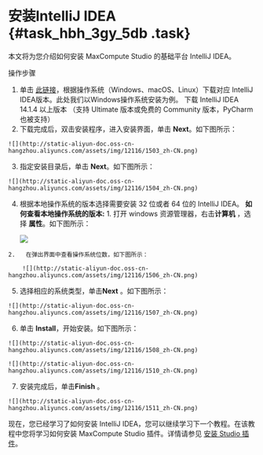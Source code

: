# 安装IntelliJ IDEA {#task_hbh_3gy_5db .task}

本文将为您介绍如何安装 MaxCompute Studio 的基础平台 IntelliJ IDEA。

操作步骤

1.   单击 [此链接](https://www.jetbrains.com/idea/?spm=5176.doc50889.2.1.0ohIYs)，根据操作系统（Windows、macOS、Linux）下载对应 IntelliJ IDEA版本。此处我们以Windows操作系统安装为例。 下载 IntelliJ IDEA 14.1.4 以上版本 （支持 Ultimate 版本或免费的 Community 版本，PyCharm 也被支持）
2.   下载完成后，双击安装程序，进入安装界面，单击 **Next**。如下图所示： 

    ![](http://static-aliyun-doc.oss-cn-hangzhou.aliyuncs.com/assets/img/12116/1503_zh-CN.png)

3.   指定安装目录后，单击 **Next**。如下图所示： 

    ![](http://static-aliyun-doc.oss-cn-hangzhou.aliyuncs.com/assets/img/12116/1504_zh-CN.png)

4.   根据本地操作系统的版本选择需要安装 32 位或者 64 位的 IntelliJ IDEA。 **如何查看本地操作系统的版本:** 
    1.   打开 windows 资源管理器，右击**计算机** ，选择 **属性**。如下图所示： 

        ![](http://static-aliyun-doc.oss-cn-hangzhou.aliyuncs.com/assets/img/12116/1505_zh-CN.png)

    2.   在弹出界面中查看操作系统位数，如下图所示： 

        ![](http://static-aliyun-doc.oss-cn-hangzhou.aliyuncs.com/assets/img/12116/1506_zh-CN.png)

5.   选择相应的系统类型，单击**Next** 。如下图所示： 

    ![](http://static-aliyun-doc.oss-cn-hangzhou.aliyuncs.com/assets/img/12116/1507_zh-CN.png)

6.   单击 **Install**，开始安装。如下图所示： 

    ![](http://static-aliyun-doc.oss-cn-hangzhou.aliyuncs.com/assets/img/12116/1508_zh-CN.png)

    ![](http://static-aliyun-doc.oss-cn-hangzhou.aliyuncs.com/assets/img/12116/1510_zh-CN.png)

7.   安装完成后，单击**Finish** 。 

    ![](http://static-aliyun-doc.oss-cn-hangzhou.aliyuncs.com/assets/img/12116/1511_zh-CN.png)


现在，您已经学习了如何安装 IntelliJ IDEA，您可以继续学习下一个教程。在该教程中您将学习如何安装 MaxCompute Studio 插件。详情请参见 [安装 Studio 插件](ZH-CN_TP_12117_V1.dita)。

